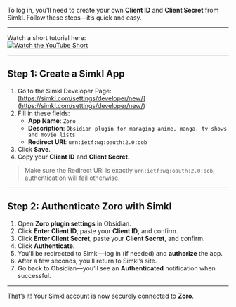 To log in, you'll need to create your own **Client ID** and **Client Secret** from Simkl. Follow these steps—it’s quick and easy.

---

Watch a short tutorial here:  
[![Watch the YouTube Short](https://img.youtube.com/vi/GiAPkSijeo8/0.jpg)](https://m.youtube.com/shorts/GiAPkSijeo8)

---

## Step 1: Create a Simkl App

1. Go to the Simkl Developer Page: [https://simkl.com/settings/developer/new/](https://simkl.com/settings/developer/new/)  
2. Fill in these fields:  
   - **App Name**: `Zoro`  
   - **Description**: `Obsidian plugin for managing anime, manga, tv shows and movie lists`  
   - **Redirect URI**: `urn:ietf:wg:oauth:2.0:oob`  
3. Click **Save**.  
4. Copy your **Client ID** and **Client Secret**.  

> Make sure the Redirect URI is exactly `urn:ietf:wg:oauth:2.0:oob`; authentication will fail otherwise.

---

## Step 2: Authenticate Zoro with Simkl

1. Open **Zoro plugin settings** in Obsidian.  
2. Click **Enter Client ID**, paste your **Client ID**, and confirm.  
3. Click **Enter Client Secret**, paste your **Client Secret**, and confirm.  
4. Click **Authenticate**.  
5. You’ll be redirected to Simkl—log in (if needed) and **authorize** the app.  
6. After a few seconds, you’ll return to Simkl’s site.  
7. Go back to Obsidian—you’ll see an **Authenticated** notification when successful.  

---

That’s it! Your Simkl account is now securely connected to **Zoro**.